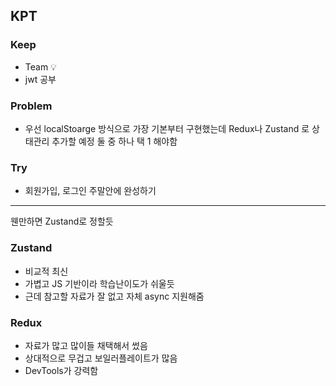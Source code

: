 ## KPT

### Keep

- Team 💡
- jwt 공부 

### Problem

- 우선 localStoarge 방식으로 가장 기본부터 구현했는데 Redux나 Zustand 로 상태관리 추가할 예정 둘 중 하나 택 1 해야함 

### Try

- 회원가입, 로그인 주말안에 완성하기 

---

웬만하면 Zustand로 정할듯
### Zustand
 - 비교적 최신 
 - 가볍고 JS 기반이라 학습난이도가 쉬울듯
 - 근데 참고할 자료가 잘 없고 자체 async 지원해줌

### Redux
 - 자료가 많고 많이들 채택해서 썼음 
 - 상대적으로 무겁고 보일러플레이트가 많음
 - DevTools가 강력함 







